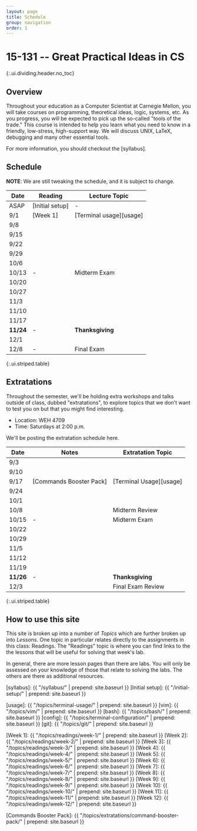 ```yaml
---
layout: page
title: Schedule
group: navigation
order: 1
---
```


# 15-131 -- Great Practical Ideas in CS
{:.ui.dividing.header.no_toc}

## Overview

Throughout your education as a Computer Scientist at Carnegie Mellon, you will
take courses on programming, theoretical ideas, logic, systems, etc. As you
progress, you will be expected to pick up the so-called "tools of the trade."
This course is intended to help you learn what you need to know in a friendly,
low-stress, high-support way. We will discuss UNIX, LaTeX, debugging and many
other essential tools.

For more information, you should checkout the [syllabus].


## Schedule

**NOTE**: We are still tweaking the schedule, and it is subject to change.

| Date      | Reading         | Lecture Topic           |
| ----      | -------         | -------------           |
| ASAP      | [Initial setup] | -                       |
| 9/1       | [Week 1]        | [Terminal usage][usage] |
| 9/8       |                 |                         |
| 9/15      |                 |                         |
| 9/22      |                 |                         |
| 9/29      |                 |                         |
| 10/6      |                 |                         |
| 10/13     | -               | Midterm Exam            |
| 10/20     |                 |                         |
| 10/27     |                 |                         |
| 11/3      |                 |                         |
| 11/10     |                 |                         |
| 11/17     |                 |                         |
| __11/24__ | -               | __Thanksgiving__        |
| 12/1      |                 |                         |
| 12/8      | -               | Final Exam              |
{:.ui.striped.table}

## Extratations

Throughout the semester, we'll be holding extra workshops and talks outside of
class, dubbed "extratations", to explore topics that we don't want to test you
on but that you might find interesting.

- Location: WEH 4709
- Time: Saturdays at 2:00 p.m.

We'll be posting the extratation schedule here.

| Date      | Notes                   | Extratation Topic       |
| ----      | -----                   | -----------------       |
| 9/3       |                         |                         |
| 9/10      |                         |                         |
| 9/17      | [Commands Booster Pack] | [Terminal Usage][usage] |
| 9/24      |                         |                         |
| 10/1      |                         |                         |
| 10/8      |                         | Midterm Review          |
| 10/15     | -                       | Midterm Exam            |
| 10/22     |                         |                         |
| 10/29     |                         |                         |
| 11/5      |                         |                         |
| 11/12     |                         |                         |
| 11/19     |                         |                         |
| __11/26__ | -                       | __Thanksgiving__        |
| 12/3      |                         | Final Exam Review       |
{:.ui.striped.table}


## How to use this site

This site is broken up into a number of _Topics_ which are further broken up
into _Lessons_. One topic in particular relates directly to the assignments in
this class: Readings. The "Readings" topic is where you can find links to
the the lessons that will be useful for solving that week's lab.

In general, there are more lesson pages than there are labs. You will only be
assessed on your knowledge of those that relate to solving the labs. The others
are there as additional resources.



[syllabus]: {{ "/syllabus/" | prepend: site.baseurl }}
[Initial setup]: {{ "/initial-setup/" | prepend: site.baseurl }}

[usage]:  {{ "/topics/terminal-usage/"         | prepend: site.baseurl }}
[vim]:    {{ "/topics/vim/"                    | prepend: site.baseurl }}
[bash]:   {{ "/topics/bash/"                   | prepend: site.baseurl }}
[config]: {{ "/topics/terminal-configuration/" | prepend: site.baseurl }}
[git]:    {{ "/topics/git/"                    | prepend: site.baseurl }}

[Week 1]:  {{ "/topics/readings/week-1/"  | prepend: site.baseurl }}
[Week 2]:  {{ "/topics/readings/week-2/"  | prepend: site.baseurl }}
[Week 3]:  {{ "/topics/readings/week-3/"  | prepend: site.baseurl }}
[Week 4]:  {{ "/topics/readings/week-4/"  | prepend: site.baseurl }}
[Week 5]:  {{ "/topics/readings/week-5/"  | prepend: site.baseurl }}
[Week 6]:  {{ "/topics/readings/week-6/"  | prepend: site.baseurl }}
[Week 7]:  {{ "/topics/readings/week-7/"  | prepend: site.baseurl }}
[Week 8]:  {{ "/topics/readings/week-8/"  | prepend: site.baseurl }}
[Week 9]:  {{ "/topics/readings/week-9/"  | prepend: site.baseurl }}
[Week 10]: {{ "/topics/readings/week-10/" | prepend: site.baseurl }}
[Week 11]: {{ "/topics/readings/week-11/" | prepend: site.baseurl }}
[Week 12]: {{ "/topics/readings/week-12/" | prepend: site.baseurl }}

[Commands Booster Pack]: {{ "/topics/extratations/command-booster-pack/" | prepend: site.baseurl }}
